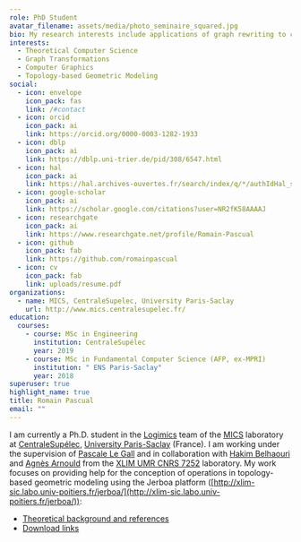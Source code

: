 ```yaml
---
role: PhD Student
avatar_filename: assets/media/photo_seminaire_squared.jpg
bio: My research interests include applications of graph rewriting to computer graphics.
interests:
  - Theoretical Computer Science
  - Graph Transformations
  - Computer Graphics
  - Topology-based Geometric Modeling
social:
  - icon: envelope
    icon_pack: fas
    link: /#contact
  - icon: orcid
    icon_pack: ai
    link: https://orcid.org/0000-0003-1282-1933  
  - icon: dblp
    icon_pack: ai
    link: https://dblp.uni-trier.de/pid/308/6547.html
  - icon: hal
    icon_pack: ai
    link: https://hal.archives-ouvertes.fr/search/index/q/*/authIdHal_s/romain-pascual
  - icon: google-scholar
    icon_pack: ai
    link: https://scholar.google.com/citations?user=NR2fK58AAAAJ
  - icon: researchgate
    icon_pack: ai
    link: https://www.researchgate.net/profile/Romain-Pascual
  - icon: github
    icon_pack: fab
    link: https://github.com/romainpascual
  - icon: cv
    icon_pack: fab
    link: uploads/resume.pdf
organizations:
  - name: MICS, CentraleSupelec, University Paris-Saclay
    url: http://www.mics.centralesupelec.fr/
education:
  courses:
    - course: MSc in Engineering
      institution: CentraleSupélec
      year: 2019
    - course: MSc in Fundamental Computer Science (AFP, ex-MPRI)
      institution: " ENS Paris-Saclay"
      year: 2018
superuser: true
highlight_name: true
title: Romain Pascual
email: ""
---
```


I am currently a Ph.D. student in the [Logimics](http://logimics.mics.centralesupelec.fr/) team of the [MICS](http://www.mics.centralesupelec.fr/) laboratory at [CentraleSupélec](https://www.centralesupelec.fr/), [University Paris-Saclay](https://www.universite-paris-saclay.fr/en) (France). 
I am working under the supervision of [Pascale Le Gall](https://research.centralesupelec.fr/pascale.legall/) and in collaboration with [Hakim Belhaouri](http://xlim-sic.labo.univ-poitiers.fr/membres/hbelhaou/?lang=en) and [Agnès Arnould](http://xlim-sic.labo.univ-poitiers.fr/arnould/?lang=en) from the [XLIM UMR CNRS 7252](https://www.xlim.fr/en) laboratory. My work focuses on providing help for the conception of operations in topology-based geometric modeling using the Jerboa platform ([http://xlim-sic.labo.univ-poitiers.fr/jerboa/](http://xlim-sic.labo.univ-poitiers.fr/jerboa/)):

- [Theoretical background and references](http://xlim-sic.labo.univ-poitiers.fr/jerboa/features.html)
- [Download links](http://xlim-sic.labo.univ-poitiers.fr/jerboa/download.html)

